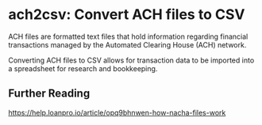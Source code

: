# ach2csv: Convert ACH files to CSV

ACH files are formatted text files that hold information regarding
financial transactions managed by the Automated Clearing House (ACH)
network.

Converting ACH files to CSV allows for transaction data to be imported
into a spreadsheet for research and bookkeeping.

## Further Reading

https://help.loanpro.io/article/opq9bhnwen-how-nacha-files-work
